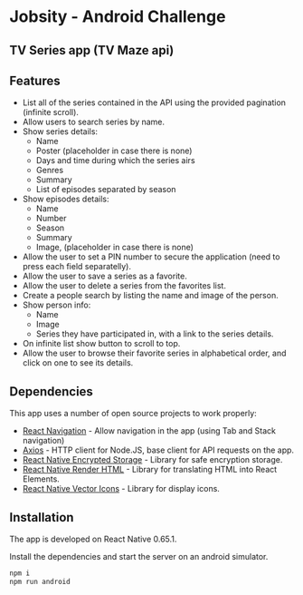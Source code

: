 # Jobsity - Android Challenge

## TV Series app (TV Maze api)

## Features

- List all of the series contained in the API using the provided pagination (infinite scroll).
- Allow users to search series by name.
- Show series details:
  - Name
  - Poster (placeholder in case there is none)
  - Days and time during which the series airs
  - Genres
  - Summary
  - List of episodes separated by season
- Show episodes details:
  - Name
  - Number
  - Season
  - Summary
  - Image, (placeholder in case there is none)
- Allow the user to set a PIN number to secure the application (need to press each field separatelly).
- Allow the user to save a series as a favorite.
- Allow the user to delete a series from the favorites list.
- Create a people search by listing the name and image of the person.
- Show person info:
  - Name
  - Image
  - Series they have participated in, with a link to the series details.
- On infinite list show button to scroll to top.
- Allow the user to browse their favorite series in alphabetical order, and click on one to
  see its details.

## Dependencies

This app uses a number of open source projects to work properly:

- [React Navigation] - Allow navigation in the app (using Tab and Stack navigation)
- [Axios] - HTTP client for Node.JS, base client for API requests on the app.
- [React Native Encrypted Storage] - Library for safe encryption storage.
- [React Native Render HTML] - Library for translating HTML into React Elements.
- [React Native Vector Icons] - Library for display icons.

## Installation

The app is developed on React Native 0.65.1.

Install the dependencies and start the server on an android simulator.

```sh
npm i
npm run android
```

[react navigation]: https://reactnavigation.org/
[axios]: https://github.com/axios/axios/
[react native encrypted storage]: https://github.com/emeraldsanto/react-native-encrypted-storage/
[react native render html]: https://meliorence.github.io/react-native-render-html/
[react native vector icons]: https://github.com/oblador/react-native-vector-icons/
